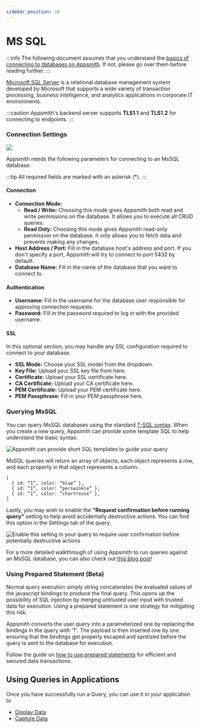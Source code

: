 ```yaml
---
sidebar_position: 10
---
```


# MS SQL

:::info
The following document assumes that you understand the [basics of connecting to databases on Appsmith](/core-concepts/connecting-to-data-sources/connecting-to-databases.md#connecting-to-a-database). If not, please go over them before reading further.
:::

[Microsoft SQL Server](https://www.microsoft.com/en-in/sql-server/sql-server-downloads) is a relational database management system developed by Microsoft that supports a wide variety of transaction processing, business intelligence, and analytics applications in corporate IT environments.

:::caution
Appsmith's backend server supports **TLS1.1** and **TLS1.2** for connecting to endpoints.
:::

### Connection Settings

![](https://lh6.googleusercontent.com/D1QUJ7SEGU3ob0-LpYyyxDMEAE-zHQxXjwXX4ndwYfu91Q0qs74os3WRcuahXLZOwYqs36sLnV7mmn2xJKW9ZEhqY08rR0mONeIVL--4O0touLU3O-4qa8KRMMLcYhRx3FGLDEyOrVBBnnbttA)

Appsmith needs the following parameters for connecting to an MsSQL database:

:::tip
All required fields are marked with an asterisk (\*).
:::

#### **Connection**

* **Connection Mode:**
  * **Read / Write:** Choosing this mode gives Appsmith both read and write permissions on the database. It allows you to execute all CRUD queries.
  * **Read Only:** Choosing this mode gives Appsmith read-only permission on the database. It only allows you to fetch data and prevents making any changes.
* **Host Address / Port:** Fill in the database host's address and port. If you don't specify a port, Appsmith will try to connect to port 5432 by default.
* **Database Name:** Fill in the name of the database that you want to connect to.

#### **Authentication**

* **Username:** Fill in the username for the database user responsible for approving connection requests.
* **Password:** Fill in the password required to log in with the provided username.

#### **SSL**

In this optional section, you may handle any SSL configuration required to connect to your database.

* **SSL Mode:** Choose your SSL model from the dropdown.
* **Key File:** Upload your SSL key file from here.
* **Certificate:** Upload your SSL certificate here.
* **CA Certificate:** Upload your CA certificate here.
* **PEM Certificate:** Upload your PEM certificate here.
* **PEM Passphrase:** Fill in your PEM passphrase here.

### Querying MsSQL

You can query MsSQL databases using the standard [T-SQL syntax](https://docs.microsoft.com/en-us/sql/t-sql/tutorial-writing-transact-sql-statements?view=sql-server-ver15). When you create a new query, Appsmith can provide some template SQL to help understand the basic syntax:

![Appsmith can provide short SQL templates to guide your query](https://lh3.googleusercontent.com/m9\_HrrEv0zEMoWaK2csmD-2wYctKSFII33ShxnKeSlabGjRUg2oZQPlfRJPxaQPBkXdsmowGcp7N5r9xoLE5QSHTwaoDAE17kogI2YVr\_0tTAXwa6hJfhOUEWfAk77w3bjKPNGmJnW500BK6RQ)

MsSQL queries will return an array of objects; each object represents a row, and each property in that object represents a column.

```
[
  { id: “1”, color: “blue” },
  { id: “1”, color: “periwinkle” },
  { id: “1”, color: “chartreuse” },
]
```

Lastly, you may wish to enable the **"Request confirmation before running query"** setting to help avoid accidentally destructive actions. You can find this option in the Settings tab of the query.

![Enable this setting in your query to require user confirmation before potentially destructive actions](https://lh6.googleusercontent.com/1WDJ0yRW1lPkGOtBQgq1BecR1x2YWjvWg8h0vGgAG8bmbE6E5XuBksWHAnn9suD2Y8d9J69ivHavFtvEmkHutIM\_1ZE9mTgIUyIET0B4Yis0eRCKwNoIyg0ApQ33wvp6DoTjA82HhfDBHx1MNg)

For a more detailed walkthrough of using Appsmith to run queries against an MsSQL database, you can also check out [this blog post](https://appsmith.hashnode.dev/a-simple-front-end-for-your-mssql-datasource)!

### Using Prepared Statement (Beta)

Normal query execution simply string concatenates the evaluated values of the javascript bindings to produce the final query. This opens up the possibility of SQL injection by merging untrusted user input with trusted data for execution. Using a prepared statement is one strategy for mitigating this risk.

Appsmith converts the user query into a parameterized one by replacing the bindings in the query with '?'. The payload is then inserted one by one ensuring that the bindings get properly escaped and sanitized before the query is sent to the database for execution.

Follow the guide on [how to use prepared statements](/learning-and-resources/how-to-guides/how-to-use-prepared-statements.md) for efficient and secured data transactions.

## Using Queries in Applications

Once you have successfully run a Query, you can use it in your application to

* [Display Data](/core-concepts/data-access-and-binding/displaying-data-read/)
* [Capture Data](/core-concepts/data-access-and-binding/capturing-data-write/)
